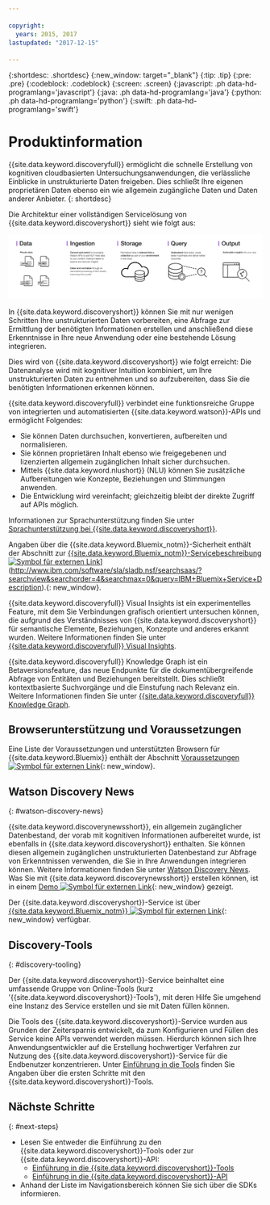 ```yaml
---

copyright:
  years: 2015, 2017
lastupdated: "2017-12-15"

---
```


{:shortdesc: .shortdesc}
{:new_window: target="_blank"}
{:tip: .tip}
{:pre: .pre}
{:codeblock: .codeblock}
{:screen: .screen}
{:javascript: .ph data-hd-programlang='javascript'}
{:java: .ph data-hd-programlang='java'}
{:python: .ph data-hd-programlang='python'}
{:swift: .ph data-hd-programlang='swift'}

# Produktinformation

{{site.data.keyword.discoveryfull}} ermöglicht die schnelle Erstellung von kognitiven cloudbasierten Untersuchungsanwendungen, die verlässliche Einblicke in unstrukturierte Daten freigeben. Dies schließt Ihre eigenen proprietären Daten ebenso ein wie allgemein zugängliche Daten und Daten anderer Anbieter.
{: shortdesc}

Die Architektur einer vollständigen Servicelösung von {{site.data.keyword.discoveryshort}} sieht wie folgt aus:

![Discovery-Architekturdiagramm](images/discovery-flow.png)

In {{site.data.keyword.discoveryshort}} können Sie mit nur wenigen Schritten Ihre unstrukturierten Daten vorbereiten, eine Abfrage zur Ermittlung der benötigten Informationen erstellen und anschließend diese Erkenntnisse in Ihre neue Anwendung oder eine bestehende Lösung integrieren.

Dies wird von {{site.data.keyword.discoveryshort}} wie folgt erreicht: Die Datenanalyse wird mit kognitiver Intuition kombiniert, um Ihre unstrukturierten Daten zu entnehmen und so aufzubereiten, dass Sie die benötigten Informationen erkennen können.

{{site.data.keyword.discoveryfull}} verbindet eine funktionsreiche Gruppe von integrierten und automatisierten {{site.data.keyword.watson}}-APIs und ermöglicht Folgendes:

- Sie können Daten durchsuchen, konvertieren, aufbereiten und normalisieren.
- Sie können proprietären Inhalt ebenso wie freigegebenen und lizenzierten allgemein zugänglichen Inhalt sicher durchsuchen.
- Mittels {{site.data.keyword.nlushort}} (NLU) können Sie zusätzliche Aufbereitungen wie Konzepte, Beziehungen und Stimmungen anwenden.
- Die Entwicklung wird vereinfacht; gleichzeitig bleibt der direkte Zugriff auf APIs möglich.

Informationen zur Sprachunterstützung finden Sie unter [Sprachunterstützung bei {{site.data.keyword.discoveryshort}}](/docs/services/discovery/language-support.html).

Angaben über die {{site.data.keyword.Bluemix_notm}}-Sicherheit enthält der Abschnitt zur [{{site.data.keyword.Bluemix_notm}}-Servicebeschreibung ![Symbol für externen Link](../../icons/launch-glyph.svg "Symbol für externen Link")](../../icons/launch-glyph.svg "Symbol für externen Link")] (http://www.ibm.com/software/sla/sladb.nsf/searchsaas/?searchview&searchorder=4&searchmax=0&query=IBM+Bluemix+Service+Description).{: new_window}.

{{site.data.keyword.discoveryfull}} Visual Insights ist ein experimentelles Feature, mit dem Sie Verbindungen grafisch orientiert untersuchen können, die aufgrund des Verständnisses von {{site.data.keyword.discoveryshort}} für semantische Elemente, Beziehungen, Konzepte und anderes erkannt wurden. Weitere Informationen finden Sie unter [{{site.data.keyword.discoveryfull}} Visual Insights](/docs/services/discovery/visual-insights.html).

{{site.data.keyword.discoveryfull}} Knowledge Graph ist ein Betaversionsfeature, das neue Endpunkte für die dokumentübergreifende Abfrage von Entitäten und Beziehungen bereitstellt. Dies schließt kontextbasierte Suchvorgänge und die Einstufung nach Relevanz ein. Weitere Informationen finden Sie unter [{{site.data.keyword.discoveryfull}} Knowledge Graph](/docs/services/discovery/building-kg.html).

## Browserunterstützung und Voraussetzungen

Eine Liste der Voraussetzungen und unterstützten Browsern für {{site.data.keyword.Bluemix}} enthält der Abschnitt [Voraussetzungen ![Symbol für externen Link](../../icons/launch-glyph.svg "Symbol für externen Link")](https://console.bluemix.net/docs/overview/prereqs.html#prereqs){: new_window}.

## Watson Discovery News
{: #watson-discovery-news}

{{site.data.keyword.discoverynewsshort}}, ein allgemein zugänglicher Datenbestand, der vorab mit kognitiven Informationen aufbereitet wurde, ist ebenfalls in {{site.data.keyword.discoveryshort}} enthalten. Sie können diesen allgemein zugänglichen unstrukturierten Datenbestand zur Abfrage von Erkenntnissen verwenden, die Sie in Ihre Anwendungen integrieren können. Weitere Informationen finden Sie unter [Watson Discovery News](/docs/services/discovery/watson-discovery-news.html#watson-discovery-news). Was Sie mit {{site.data.keyword.discoverynewsshort}} erstellen können, ist in einem [Demo ![Symbol für externen Link](../../icons/launch-glyph.svg "Symbol für externen Link")](https://discovery-news-demo.mybluemix.net/){: new_window} gezeigt.

Der {{site.data.keyword.discoveryshort}}-Service ist über [{{site.data.keyword.Bluemix_notm}} ![Symbol für externen Link](../../icons/launch-glyph.svg "Symbol für externen Link")](https://console.ng.bluemix.net/catalog/services/discovery/){: new_window} verfügbar.

## Discovery-Tools
{: #discovery-tooling}

Der {{site.data.keyword.discoveryshort}}-Service beinhaltet eine umfassende Gruppe von Online-Tools (kurz '{{site.data.keyword.discoveryshort}}-Tools'), mit deren Hilfe Sie umgehend eine Instanz des Service erstellen und sie mit Daten füllen können.

Die Tools des {{site.data.keyword.discoveryshort}}-Service wurden aus Grunden der Zeitersparnis entwickelt, da zum Konfigurieren und Füllen des Service keine APIs verwendet werden müssen. Hierdurch können sich Ihre Anwendungsentwickler auf die Erstellung hochwertiger Verfahren zur Nutzung des {{site.data.keyword.discoveryshort}}-Service für die Endbenutzer konzentrieren. Unter [Einführung in die Tools](/docs/services/discovery/getting-started-tool.html) finden Sie Angaben über die ersten Schritte mit den {{site.data.keyword.discoveryshort}}-Tools.


## Nächste Schritte
{: #next-steps}

- Lesen Sie entweder die Einführung zu den {{site.data.keyword.discoveryshort}}-Tools oder zur {{site.data.keyword.discoveryshort}}-API:
    - [Einführung in die {{site.data.keyword.discoveryshort}}-Tools](/docs/services/discovery/getting-started-tool.html)
    - [Einführung in die {{site.data.keyword.discoveryshort}}-API](/docs/services/discovery/getting-started.html)
- Anhand der Liste im Navigationsbereich können Sie sich über die SDKs informieren.
